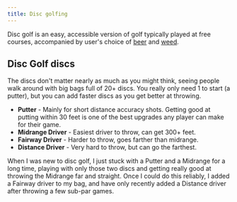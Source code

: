 ```yaml
---
title: Disc golfing
---
```

Disc golf is an easy, accessible version of golf typically played at free courses, accompanied by user's choice of [beer](/beer) and [weed](/weed).

## Disc Golf discs
The discs don't matter nearly as much as you might think, seeing people walk around with big bags full of 20+ discs. You really only need 1 to start (a putter), but you can add faster discs as you get better at throwing.
- **Putter** - Mainly for short distance accuracy shots. Getting good at putting within 30 feet is one of the best upgrades any player can make for their game.
- **Midrange Driver** - Easiest driver to throw, can get 300+ feet.
- **Fairway Driver** - Harder to throw, goes farther than midrange.
- **Distance Driver** - Very hard to throw, but can go the farthest.

When I was new to disc golf, I just stuck with a Putter and a Midrange for a long time, playing with only those two discs and getting really good at throwing the Midrange far and straight. Once I could do this reliably, I added a Fairway driver to my bag, and have only recently added a Distance driver after throwing a few sub-par games.
